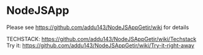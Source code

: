 # NodeJSApp

Please see https://github.com/addu143/NodeJSAppGetir/wiki for details

TECHSTACK: https://github.com/addu143/NodeJSAppGetir/wiki/Techstack <br>
Try it: https://github.com/addu143/NodeJSAppGetir/wiki/Try-it-right-away

